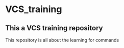# VCS_training
## This a VCS training repository
This repository is all about the learning for commands
